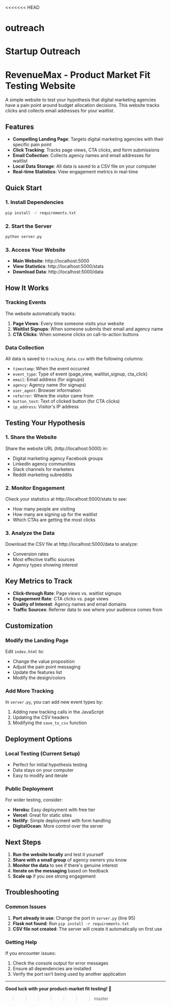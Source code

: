 <<<<<<< HEAD
# outreach
Startup Outreach
=======
# RevenueMax - Product Market Fit Testing Website

A simple website to test your hypothesis that digital marketing agencies have a pain point around budget allocation decisions. This website tracks clicks and collects email addresses for your waitlist.

## Features

- **Compelling Landing Page**: Targets digital marketing agencies with their specific pain point
- **Click Tracking**: Tracks page views, CTA clicks, and form submissions
- **Email Collection**: Collects agency names and email addresses for waitlist
- **Local Data Storage**: All data is saved to a CSV file on your computer
- **Real-time Statistics**: View engagement metrics in real-time

## Quick Start

### 1. Install Dependencies

```bash
pip install -r requirements.txt
```

### 2. Start the Server

```bash
python server.py
```

### 3. Access Your Website

- **Main Website**: http://localhost:5000
- **View Statistics**: http://localhost:5000/stats
- **Download Data**: http://localhost:5000/data

## How It Works

### Tracking Events

The website automatically tracks:

1. **Page Views**: Every time someone visits your website
2. **Waitlist Signups**: When someone submits their email and agency name
3. **CTA Clicks**: When someone clicks on call-to-action buttons

### Data Collection

All data is saved to `tracking_data.csv` with the following columns:

- `timestamp`: When the event occurred
- `event_type`: Type of event (page_view, waitlist_signup, cta_click)
- `email`: Email address (for signups)
- `agency`: Agency name (for signups)
- `user_agent`: Browser information
- `referrer`: Where the visitor came from
- `button_text`: Text of clicked button (for CTA clicks)
- `ip_address`: Visitor's IP address

## Testing Your Hypothesis

### 1. Share the Website

Share the website URL (http://localhost:5000) in:
- Digital marketing agency Facebook groups
- LinkedIn agency communities
- Slack channels for marketers
- Reddit marketing subreddits

### 2. Monitor Engagement

Check your statistics at http://localhost:5000/stats to see:
- How many people are visiting
- How many are signing up for the waitlist
- Which CTAs are getting the most clicks

### 3. Analyze the Data

Download the CSV file at http://localhost:5000/data to analyze:
- Conversion rates
- Most effective traffic sources
- Agency types showing interest

## Key Metrics to Track

- **Click-through Rate**: Page views vs. waitlist signups
- **Engagement Rate**: CTA clicks vs. page views
- **Quality of Interest**: Agency names and email domains
- **Traffic Sources**: Referrer data to see where your audience comes from

## Customization

### Modify the Landing Page

Edit `index.html` to:
- Change the value proposition
- Adjust the pain point messaging
- Update the features list
- Modify the design/colors

### Add More Tracking

In `server.py`, you can add new event types by:
1. Adding new tracking calls in the JavaScript
2. Updating the CSV headers
3. Modifying the `save_to_csv` function

## Deployment Options

### Local Testing (Current Setup)
- Perfect for initial hypothesis testing
- Data stays on your computer
- Easy to modify and iterate

### Public Deployment
For wider testing, consider:
- **Heroku**: Easy deployment with free tier
- **Vercel**: Great for static sites
- **Netlify**: Simple deployment with form handling
- **DigitalOcean**: More control over the server

## Next Steps

1. **Run the website locally** and test it yourself
2. **Share with a small group** of agency owners you know
3. **Monitor the data** to see if there's genuine interest
4. **Iterate on the messaging** based on feedback
5. **Scale up** if you see strong engagement

## Troubleshooting

### Common Issues

1. **Port already in use**: Change the port in `server.py` (line 95)
2. **Flask not found**: Run `pip install -r requirements.txt`
3. **CSV file not created**: The server will create it automatically on first use

### Getting Help

If you encounter issues:
1. Check the console output for error messages
2. Ensure all dependencies are installed
3. Verify the port isn't being used by another application

---

**Good luck with your product-market fit testing! 🚀** 
>>>>>>> master
